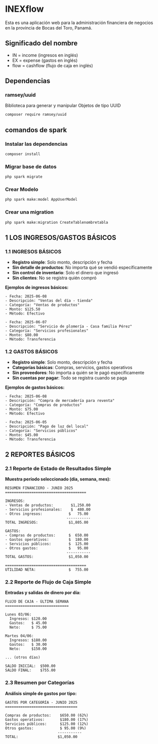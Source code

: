 # INEXflow

Esta es una aplicación web para la administración financiera de negocios en la provincia de Bocas del Toro, Panamá.

## Significado del nombre

- IN = income (ingresos en inglés)
- EX = expense (gastos en inglés)
- flow = cashflow (flujo de caja en inglés)

## Dependencias

### ramsey/uuid

Biblioteca para generar y manipular Objetos de tipo UUID

```bash
composer require ramsey/uuid
```

## comandos de spark

### Instalar las dependencias

```bash
composer install
```

### Migrar base de datos

```bash
php spark migrate
```

### Crear Modelo

```bash
php spark make:model AppUserModel
```

### Crear una migration

```bash
php spark make:migration CreateTablenombretabla
```

## 1 LOS INGRESOS/GASTOS BÁSICOS

### 1.1 INGRESOS BÁSICOS

- **Registro simple**: Solo monto, descripción y fecha
- **Sin detalle de productos**: No importa qué se vendió específicamente
- **Sin control de inventario**: Solo el dinero que ingresó
- **Sin clientes**: No se registra quién compró

**Ejemplos de ingresos básicos:**

```text
- Fecha: 2025-06-08
- Descripción: "Ventas del día - tienda"
- Categoría: "Ventas de productos"
- Monto: $125.50
- Método: Efectivo
```

```text
- Fecha: 2025-06-07
- Descripción: "Servicio de plomería - Casa familia Pérez"
- Categoría: "Servicios profesionales"
- Monto: $80.00
- Método: Transferencia
```

### 1.2 GASTOS BÁSICOS

- **Registro simple**: Solo monto, descripción y fecha
- **Categorías básicas**: Compras, servicios, gastos operativos
- **Sin proveedores**: No importa a quién se le pagó específicamente
- **Sin cuentas por pagar**: Todo se registra cuando se paga

**Ejemplos de gastos básicos:**

```text
- Fecha: 2025-06-08
- Descripción: "Compra de mercadería para reventa"
- Categoría: "Compras de productos"
- Monto: $75.00
- Método: Efectivo
```

```text
- Fecha: 2025-06-05
- Descripción: "Pago de luz del local"
- Categoría: "Servicios públicos"
- Monto: $45.00
- Método: Transferencia
```

## 2 REPORTES BÁSICOS

### 2.1 Reporte de Estado de Resultados Simple

**Muestra período seleccionado (día, semana, mes):**

```text
RESUMEN FINANCIERO - JUNIO 2025
=====================================

INGRESOS:
- Ventas de productos:        $1,250.00
- Servicios profesionales:    $  480.00
- Otros ingresos:            $   75.00
                            -----------
TOTAL INGRESOS:              $1,805.00

GASTOS:
- Compras de productos:      $  650.00
- Gastos operativos:         $  180.00
- Servicios públicos:        $  125.00
- Otros gastos:              $   95.00
                            -----------
TOTAL GASTOS:                $1,050.00

=====================================
UTILIDAD NETA:               $  755.00
```

### 2.2 Reporte de Flujo de Caja Simple

**Entradas y salidas de dinero por día:**

```text
FLUJO DE CAJA - ÚLTIMA SEMANA
=============================

Lunes 03/06:
  Ingresos: $120.00
  Gastos:   $ 45.00
  Neto:     $ 75.00

Martes 04/06:
  Ingresos: $180.00
  Gastos:   $ 30.00
  Neto:     $150.00

... (otros días)

SALDO INICIAL:  $500.00
SALDO FINAL:    $755.00
```

### 2.3 Resumen por Categorías

**Análisis simple de gastos por tipo:**

```text
GASTOS POR CATEGORÍA - JUNIO 2025
=================================

Compras de productos:    $650.00 (62%)
Gastos operativos:       $180.00 (17%)
Servicios públicos:      $125.00 (12%)
Otros gastos:            $ 95.00 (9%)
                        -----------
TOTAL:                  $1,050.00
```
